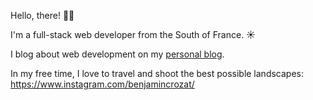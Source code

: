 Hello, there! 👋🏻

I'm a full-stack web developer from the South of France. ☀️

I blog about web development on my [personal blog](https://benjamincrozat.com).

In my free time, I love to travel and shoot the best possible landscapes: https://www.instagram.com/benjamincrozat/
